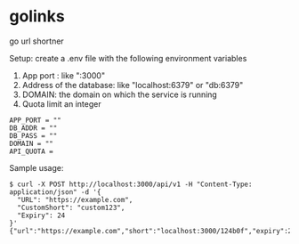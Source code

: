# golinks
go url shortner

Setup:
create a .env file with the following environment variables
1. App port : like ":3000"
2. Address of the database: like "localhost:6379" or "db:6379"
3. DOMAIN: the domain on which the service is running
4. Quota limit an integer
```
APP_PORT = "" 
DB_ADDR = ""
DB_PASS = ""
DOMAIN = ""
API_QUOTA = 
```

Sample usage:
```
$ curl -X POST http://localhost:3000/api/v1 -H "Content-Type: application/json" -d '{
  "URL": "https://example.com",
  "CustomShort": "custom123",
  "Expiry": 24
}'
{"url":"https://example.com","short":"localhost:3000/124b0f","expiry":24,"rate_limit":9,"rate_limit_reset":30} 
```